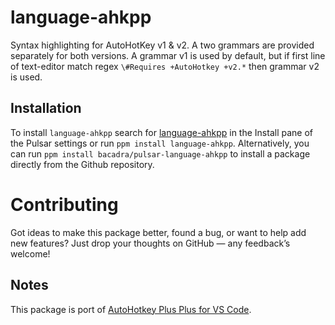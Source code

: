 # language-ahkpp

Syntax highlighting for AutoHotKey v1 & v2. A two grammars are provided separately for both versions. A grammar v1 is used by default, but if first line of text-editor match regex `\#Requires +AutoHotkey +v2.*` then grammar v2 is used.

## Installation

To install `language-ahkpp` search for [language-ahkpp](https://web.pulsar-edit.dev/packages/language-ahkpp) in the Install pane of the Pulsar settings or run `ppm install language-ahkpp`. Alternatively, you can run `ppm install bacadra/pulsar-language-ahkpp` to install a package directly from the Github repository.

# Contributing

Got ideas to make this package better, found a bug, or want to help add new features? Just drop your thoughts on GitHub — any feedback’s welcome!

## Notes

This package is port of [AutoHotkey Plus Plus for VS Code](https://github.com/mark-wiemer-org/ahkpp).
